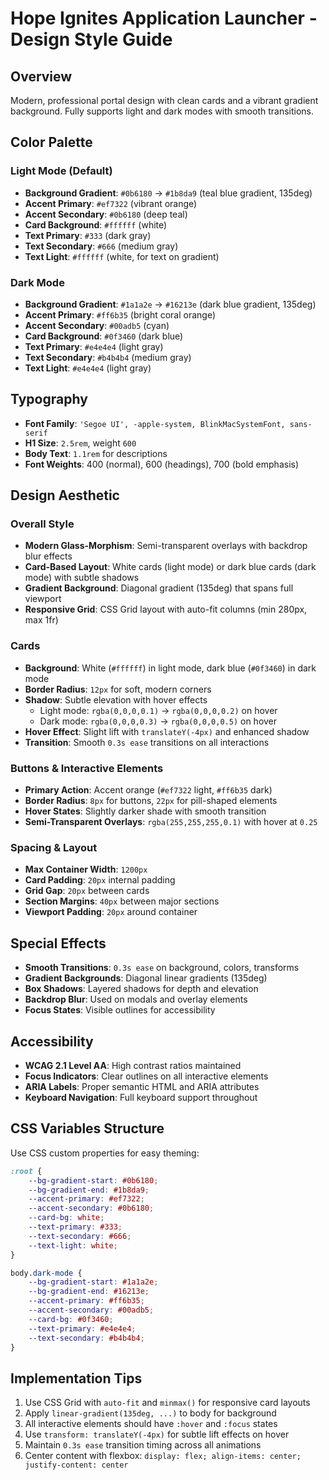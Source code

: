 # Hope Ignites Application Launcher - Design Style Guide

## Overview
Modern, professional portal design with clean cards and a vibrant gradient background. Fully supports light and dark modes with smooth transitions.

## Color Palette

### Light Mode (Default)
- **Background Gradient**: `#0b6180` → `#1b8da9` (teal blue gradient, 135deg)
- **Accent Primary**: `#ef7322` (vibrant orange)
- **Accent Secondary**: `#0b6180` (deep teal)
- **Card Background**: `#ffffff` (white)
- **Text Primary**: `#333` (dark gray)
- **Text Secondary**: `#666` (medium gray)
- **Text Light**: `#ffffff` (white, for text on gradient)

### Dark Mode
- **Background Gradient**: `#1a1a2e` → `#16213e` (dark blue gradient, 135deg)
- **Accent Primary**: `#ff6b35` (bright coral orange)
- **Accent Secondary**: `#00adb5` (cyan)
- **Card Background**: `#0f3460` (dark blue)
- **Text Primary**: `#e4e4e4` (light gray)
- **Text Secondary**: `#b4b4b4` (medium gray)
- **Text Light**: `#e4e4e4` (light gray)

## Typography
- **Font Family**: `'Segoe UI', -apple-system, BlinkMacSystemFont, sans-serif`
- **H1 Size**: `2.5rem`, weight `600`
- **Body Text**: `1.1rem` for descriptions
- **Font Weights**: 400 (normal), 600 (headings), 700 (bold emphasis)

## Design Aesthetic

### Overall Style
- **Modern Glass-Morphism**: Semi-transparent overlays with backdrop blur effects
- **Card-Based Layout**: White cards (light mode) or dark blue cards (dark mode) with subtle shadows
- **Gradient Background**: Diagonal gradient (135deg) that spans full viewport
- **Responsive Grid**: CSS Grid layout with auto-fit columns (min 280px, max 1fr)

### Cards
- **Background**: White (`#ffffff`) in light mode, dark blue (`#0f3460`) in dark mode
- **Border Radius**: `12px` for soft, modern corners
- **Shadow**: Subtle elevation with hover effects
  - Light mode: `rgba(0,0,0,0.1)` → `rgba(0,0,0,0.2)` on hover
  - Dark mode: `rgba(0,0,0,0.3)` → `rgba(0,0,0,0.5)` on hover
- **Hover Effect**: Slight lift with `translateY(-4px)` and enhanced shadow
- **Transition**: Smooth `0.3s ease` transitions on all interactions

### Buttons & Interactive Elements
- **Primary Action**: Accent orange (`#ef7322` light, `#ff6b35` dark)
- **Border Radius**: `8px` for buttons, `22px` for pill-shaped elements
- **Hover States**: Slightly darker shade with smooth transition
- **Semi-Transparent Overlays**: `rgba(255,255,255,0.1)` with hover at `0.25`

### Spacing & Layout
- **Max Container Width**: `1200px`
- **Card Padding**: `20px` internal padding
- **Grid Gap**: `20px` between cards
- **Section Margins**: `40px` between major sections
- **Viewport Padding**: `20px` around container

## Special Effects
- **Smooth Transitions**: `0.3s ease` on background, colors, transforms
- **Gradient Backgrounds**: Diagonal linear gradients (135deg)
- **Box Shadows**: Layered shadows for depth and elevation
- **Backdrop Blur**: Used on modals and overlay elements
- **Focus States**: Visible outlines for accessibility

## Accessibility
- **WCAG 2.1 Level AA**: High contrast ratios maintained
- **Focus Indicators**: Clear outlines on all interactive elements
- **ARIA Labels**: Proper semantic HTML and ARIA attributes
- **Keyboard Navigation**: Full keyboard support throughout

## CSS Variables Structure
Use CSS custom properties for easy theming:

```css
:root {
    --bg-gradient-start: #0b6180;
    --bg-gradient-end: #1b8da9;
    --accent-primary: #ef7322;
    --accent-secondary: #0b6180;
    --card-bg: white;
    --text-primary: #333;
    --text-secondary: #666;
    --text-light: white;
}

body.dark-mode {
    --bg-gradient-start: #1a1a2e;
    --bg-gradient-end: #16213e;
    --accent-primary: #ff6b35;
    --accent-secondary: #00adb5;
    --card-bg: #0f3460;
    --text-primary: #e4e4e4;
    --text-secondary: #b4b4b4;
}
```

## Implementation Tips
1. Use CSS Grid with `auto-fit` and `minmax()` for responsive card layouts
2. Apply `linear-gradient(135deg, ...)` to body for background
3. All interactive elements should have `:hover` and `:focus` states
4. Use `transform: translateY(-4px)` for subtle lift effects on hover
5. Maintain `0.3s ease` transition timing across all animations
6. Center content with flexbox: `display: flex; align-items: center; justify-content: center`
